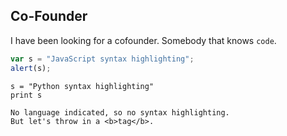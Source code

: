<!-- {"created_at": "2014-08-08"} -->

## Co-Founder 

I have been looking for a cofounder. Somebody that knows `code`. 

```javascript
var s = "JavaScript syntax highlighting";
alert(s);
```

```
s = "Python syntax highlighting"
print s
```
 
```
No language indicated, so no syntax highlighting. 
But let's throw in a <b>tag</b>.
```